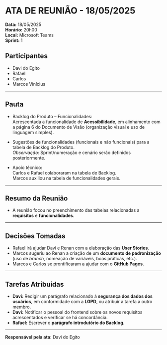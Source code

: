 # ATA DE REUNIÃO - 18/05/2025

**Data:** 18/05/2025  
**Horário:** 20h00  
**Local:** Microsoft Teams  
**Sprint:** 1  

## Participantes

- Davi do Egito  
- Rafael  
- Carlos  
- Marcos Vinícius  

---

## Pauta

- Backlog do Produto – Funcionalidades:  
  Acrescentada a funcionalidade de **Acessibilidade**, em alinhamento com a página 6 do Documento de Visão (organização visual e uso de linguagem simples).  

- Sugestões de funcionalidades (funcionais e não funcionais) para a tabela de Backlog do Produto.  
  *Observação:* Sprint/numeração e cenário serão definidos posteriormente.  

- Apoio técnico:  
  Carlos e Rafael colaboraram na tabela de Backlog.  
  Marcos auxiliou na tabela de funcionalidades gerais.  

---

## Resumo da Reunião

- A reunião focou no preenchimento das tabelas relacionadas a **requisitos** e **funcionalidades**.  

---

## Decisões Tomadas

- Rafael irá ajudar Davi e Renan com a elaboração das **User Stories**.  
- Marcos sugeriu ao Renan a criação de um **documento de padronização** (uso de *branch*, nomeação de variáveis, boas práticas, etc.).  
- Marcos e Carlos se prontificaram a ajudar com o **GitHub Pages**.  

---

## Tarefas Atribuídas

- **Davi:** Redigir um parágrafo relacionado à **segurança dos dados dos usuários**, em conformidade com a **LGPD**, ou atribuir a tarefa a outro membro.  
- **Davi:** Notificar o pessoal do frontend sobre os novos requisitos acrescentados e verificar se há concordância.  
- **Rafael:** Escrever o **parágrafo introdutório do Backlog**.  

---

**Responsável pela ata:** Davi do Egito  
